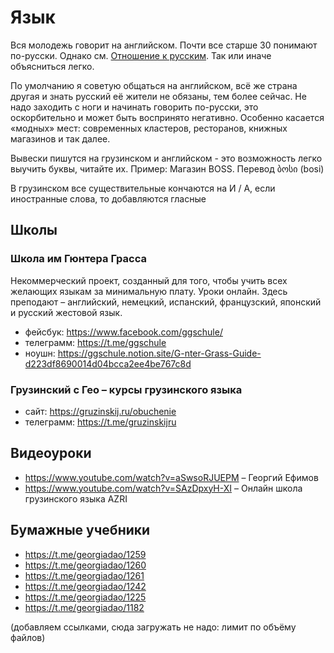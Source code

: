 # Язык

Вся молодежь говорит на английском. Почти все старше 30 понимают по-русски. Однако см. [Отношение к русским](/attitude). Так или иначе объясниться легко.

По умолчанию я советую общаться на английском, всё же страна другая и знать русский её жители не обязаны, тем более сейчас. Не надо заходить с ноги и начинать говорить по-русски, это оскорбительно и может быть воспринято негативно. Особенно касается «модных» мест: современных кластеров, ресторанов, книжных магазинов и так далее.

Вывески пишутся на грузинском и английском - это возможность легко выучить буквы, читайте их. Пример: Магазин BOSS. Перевод ბოსი (bosi)

В грузинском все существительные кончаются на И / А, если иностранные слова, то добавляются гласные

## Школы

### Школа им Гюнтера Грасса
Некоммерческий проект, созданный для того, чтобы учить всех желающих языкам за минимальную плату. Уроки онлайн. Здесь преподают – английский, немецкий, испанский, французский, японский и русский жестовой язык. 
 * фейсбук: https://www.facebook.com/ggschule/
 * телеграмм: https://t.me/ggschule 
 * ноушн: https://ggschule.notion.site/G-nter-Grass-Guide-d223df8690014d04bcca2ee4be767c8d 

### Грузинский с Гео – курсы грузинского языка
 * сайт: https://gruzinskij.ru/obuchenie 
 * телеграмм: https://t.me/gruzinskijru 

## Видеоуроки
 * https://www.youtube.com/watch?v=aSwsoRJUEPM – Георгий Ефимов
 * https://www.youtube.com/watch?v=SAzDpxyH-XI – Онлайн школа грузинского языка AZRI

## Бумажные учебники
* https://t.me/georgiadao/1259
* https://t.me/georgiadao/1260
* https://t.me/georgiadao/1261
* https://t.me/georgiadao/1242
* https://t.me/georgiadao/1225
* https://t.me/georgiadao/1182

(добавляем ссылками, cюда загружать не надо: лимит по объёму файлов)

